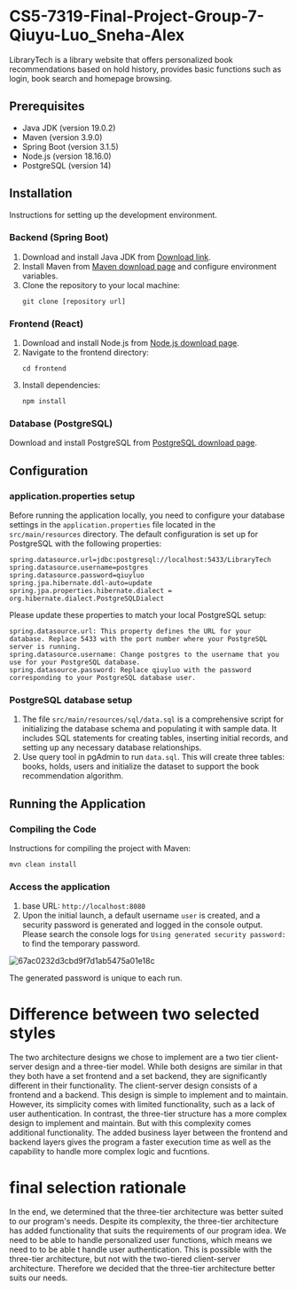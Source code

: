 # CS5-7319-Final-Project-Group-7-Qiuyu-Luo_Sneha-Alex

LibraryTech is a library website that offers personalized book recommendations based on hold history, provides basic functions such as login, book search and homepage browsing.

## Prerequisites

- Java JDK (version 19.0.2)
- Maven (version 3.9.0)
- Spring Boot (version 3.1.5)
- Node.js (version 18.16.0)
- PostgreSQL (version 14)

## Installation

Instructions for setting up the development environment.

### Backend (Spring Boot)

1. Download and install Java JDK from [Download link](https://www.oracle.com/java/technologies/javase-jdk11-downloads.html).
2. Install Maven from [Maven download page](https://maven.apache.org/download.cgi) and configure environment variables.
3. Clone the repository to your local machine:
   ```
   git clone [repository url]
   ```

### Frontend (React)

1. Download and install Node.js from [Node.js download page](https://nodejs.org/).
2. Navigate to the frontend directory:
   ```
   cd frontend
   ```
3. Install dependencies:
   ```
   npm install
   ```

### Database (PostgreSQL)

Download and install PostgreSQL from [PostgreSQL download page](https://www.postgresql.org/download/).

## Configuration

### application.properties setup

Before running the application locally, you need to configure your database settings in the `application.properties` file located in the `src/main/resources` directory. The default configuration is set up for PostgreSQL with the following properties:

```properties
spring.datasource.url=jdbc:postgresql://localhost:5433/LibraryTech
spring.datasource.username=postgres
spring.datasource.password=qiuyluo
spring.jpa.hibernate.ddl-auto=update
spring.jpa.properties.hibernate.dialect = org.hibernate.dialect.PostgreSQLDialect
```

Please update these properties to match your local PostgreSQL setup:

```properties
spring.datasource.url: This property defines the URL for your database. Replace 5433 with the port number where your PostgreSQL server is running.
spring.datasource.username: Change postgres to the username that you use for your PostgreSQL database.
spring.datasource.password: Replace qiuyluo with the password corresponding to your PostgreSQL database user.
```

### PostgreSQL database setup

1. The file `src/main/resources/sql/data.sql` is a comprehensive script for initializing the database schema and populating it with sample data. It includes SQL statements for creating tables, inserting initial records, and setting up any necessary database relationships.
2. Use query tool in pgAdmin to run `data.sql`. This will create three tables: books, holds, users and initialize the dataset to support the book recommendation algorithm.

## Running the Application

### Compiling the Code

Instructions for compiling the project with Maven:

```shell
mvn clean install
```

### Access the application

1. base URL: `http://localhost:8080`
2. Upon the initial launch, a default username `user` is created, and a security password is generated and logged in the console output. Please search the console logs for `Using generated security password:` to find the temporary password.

![67ac0232d3cbd9f7d1ab5475a01e18c](https://github.com/qiuyluo/CS5-7319-Final-Project-Group-7-Qiuyu-Luo_Sneha-Alex/assets/113461826/0f566204-4d5f-43aa-9422-0266512429c1)

The generated password is unique to each run.

# Difference between two selected styles

The two architecture designs we chose to implement are a two tier client-server design and a three-tier model. While both designs are similar in that they both have a set frontend and a set backend, they are significantly different in their functionality.
The client-server design consists of a frontend and a backend. This design is simple to implement and to maintain. However, its simplicity comes with limited functionality, such as a lack of user authentication.
In contrast, the three-tier structure has a more complex design to implement and maintain. But with this complexity comes additional functionality. The added business layer between the frontend and backend layers gives the program a faster execution time as well as the capability to handle more complex logic and fucntions.

# final selection rationale

In the end, we determined that the three-tier architecture was better suited to our program's needs. Despite its complexity, the three-tier architecture has added functionality that suits the requirements of our program idea. We need to be able to handle personalized user functions, which means we need to to be able t handle user authentication. This is possible with the three-tier architecture, but not with the two-tiered client-server architecture. Therefore we decided that the three-tier architecture better suits our needs.

